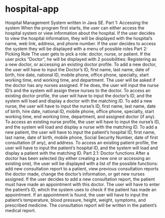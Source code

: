 # hospital-app
Hospital Management System written in Java SE.
Part 1: Accessing the system
When the program first starts, the user can either access the hospital system or view information about the hospital. 
If the user decides to view the hospital information, they will be displayed with the hospital’s name, web link, address, and phone number. 
If the user decides to access the system they will be displayed with a menu of possible roles
Part 2: Picking Role
The user gets to pick a role: doctor, nurse, or patient.
If the user picks “Doctor”, he will be displayed with 2 possibilities: Registering as a new doctor, or accessing an existing doctor profile. 
To add a new doctor, the user will have to input the Doctor’s ID, first name, last name, date of birth, hire date, national ID, mobile phone, office phone, specialty, start working time, end working time, and department. The user will be asked if the doctor has any nurses assigned. If he does, the user will input the nurse ID’s and the system will assign these nurses to the doctor. 
To access an existing doctor profile, the user will have to input the doctor’s ID, and the system will load and display a doctor with the matching ID.
To add a new nurse, the user will have to input the nurse’s ID, first name, last name, date of birth, hire date, national ID, mobile phone, office phone, specialty, start working time, end working time, department, and assigned doctor (if any).
To access an existing nurse profile, the user will have to input the nurse’s ID, and the system will load and display a nurse with the matching ID.
To add a new patient, the user will have to input the patient’s hospital ID, first name, last name, date of birth, mobile phone, Social Security Number, date of first consultation (if any), and address.
To access an existing patient profile, the user will have to input the patient’s hospital ID, and the system will load and display a patient with the matching ID.
Part 2.1: Doctor functions
After a doctor has been selected (by either creating a new one or accessing an existing one), the user will be displayed with a list of the possible functions: add new consultation report to a patient, view previous consultation reports the doctor made, change the doctor’s information, or get new nurses assigned. 
If the user decides to add a new consultation report, the patient must have made an appointment with this doctor. The user will have to enter the patient’s ID, which the system uses to check if the patient has made an appointment. If an appointment is found, the user will have to input the patient’s temperature, blood pressure, height, weight, symptoms, and prescribed medicine. The consultation report will be written in the patient’s medical report. 
